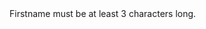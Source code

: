 <div *ngIf="userForm.get('Firstname')?.errors?.['minlength']" class="text-danger">Firstname must be at least 3 characters long.</div>
